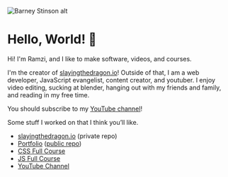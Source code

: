 ![Barney Stinson alt](https://media.giphy.com/media/vTxWtmX2b0oH6/giphy.gif)
# Hello, World! :milky_way:
Hi! I'm Ramzi, and I like to make software, videos, and courses.

I'm the creator of [slayingthedragon.io](https://slayingthedragon.io)! Outside of that, I am a web developer, JavaScript evangelist, content creator, and youtuber. I enjoy video editing, sucking at blender, hanging out with my friends and family, and reading in my free time.

You should subscribe to my [YouTube channel](https://youtube.com/@slayingthedragon)!

Some stuff I worked on that I think you’ll like.
- [slayingthedragon.io](https://slayingthedragon.io) (private repo)
- [Portfolio](https://ramzibach.dev/) ([public repo](https://github.com/RamziBach/Portfolio))
- [CSS Full Course](https://slayingthedragon.io/dashboard/css/introduction)
- [JS Full Course](https://slayingthedragon.io/dashboard/js/javascript-is-everywhere)
- [YouTube Channel](https://youtube.com/@slayingthedragon)
